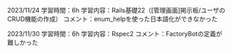 2023/11/24
学習時間：6h
学習内容：Rails基礎22（[管理画面]掲示板/ユーザのCRUD機能の作成）
コメント：enum_helpを使った日本語化ができなかった

2023/11/30
学習時間：6h
学習内容：Rspec2
コメント：FactoryBotの定義が難しかった